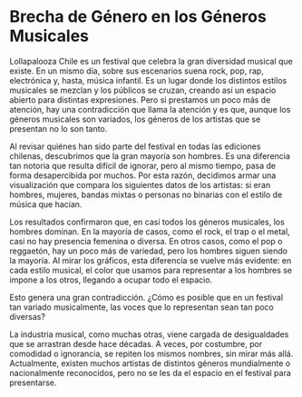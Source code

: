 # Brecha de Género en los Géneros Musicales

Lollapalooza Chile es un festival que celebra la gran diversidad musical que existe. En un mismo día, sobre sus escenarios suena rock, pop, rap, electrónica y, hasta, música infantil. Es un lugar donde los distintos estilos musicales se mezclan y los públicos se cruzan, creando así un espacio abierto para distintas expresiones. Pero si prestamos un poco más de atención, hay una contradicción que llama la atención y es que, aunque los géneros musicales son variados, los géneros de los artistas que se presentan no lo son tanto.

Al revisar quiénes han sido parte del festival en todas las ediciones chilenas, descubrimos que la gran mayoría son hombres. Es una diferencia tan notoria que resulta difícil de ignorar, pero al mismo tiempo, pasa de forma desapercibida por muchos. Por esta razón, decidimos armar una visualización que compara los siguientes datos de los artistas: si eran hombres, mujeres, bandas mixtas o personas no binarias con el estilo de música que hacían.

Los resultados confirmaron que, en casi todos los géneros musicales, los hombres dominan. En la mayoría de casos, como el rock, el trap o el metal, casi no hay presencia femenina o diversa. En otros casos, como el pop o reggaetón, hay un poco más de variedad, pero los hombres siguen siendo la mayoría. Al mirar los gráficos, esta diferencia se vuelve más evidente: en cada estilo musical, el color que usamos para representar a los hombres se impone a los otros, llegando a ocupar todo el espacio.

Esto genera una gran contradicción. ¿Cómo es posible que en un festival tan variado musicalmente, las voces que lo representan sean tan poco diversas? 

La industria musical, como muchas otras, viene cargada de desigualdades que se arrastran desde hace décadas. A veces, por costumbre, por comodidad o ignorancia, se repiten los mismos nombres, sin mirar más allá. Actualmente, existen muchos artistas de distintos géneros mundialmente o nacionalmente reconocidos, pero no se les da el espacio en el festival para presentarse. 
